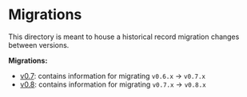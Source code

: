 # Migrations

This directory is meant to house a historical record migration changes between versions.

**Migrations:**

* [v0.7](https://github.com/go-vela/community/blob/master/migrations/v0.7): contains information for migrating `v0.6.x` -> `v0.7.x`
* [v0.8](https://github.com/go-vela/community/blob/master/migrations/v0.8): contains information for migrating `v0.7.x` -> `v0.8.x`
